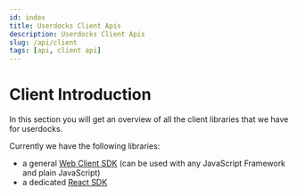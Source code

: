 ```yaml
---
id: index
title: Userdocks Client Apis
description: Userdocks Client Apis
slug: /api/client
tags: [api, client api]
---
```


# Client Introduction

In this section you will get an overview of all the client libraries that we have for userdocks.

Currently we have the following libraries:

* a general [Web Client SDK](/api/client/web-client-sdk) (can be used with any JavaScript Framework and plain JavaScript)
* a dedicated [React SDK](/api/client/react-sdk)